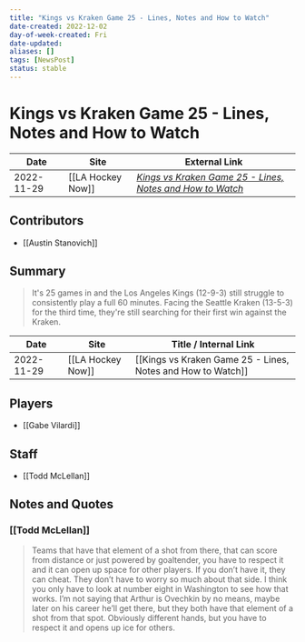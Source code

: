 ```yaml
---
title: "Kings vs Kraken Game 25 - Lines, Notes and How to Watch"
date-created: 2022-12-02
day-of-week-created: Fri
date-updated: 
aliases: []
tags: [NewsPost]
status: stable
---
```


# Kings vs Kraken Game 25 - Lines, Notes and How to Watch

| Date       | Site              | External Link                                                                                                                                                             |
| ---------- | ----------------- | ------------------------------------------------------------------------------------------------------------------------------------------------------------------------- |
| 2022-11-29 | [[LA Hockey Now]] | [*Kings vs Kraken Game 25 - Lines, Notes and How to Watch*](https://www.lahockeynow.com/2022/11/29/los-angeles-kings-vs-seattle-kraken-game-25-lines-notes--how-to-watch) |

## Contributors
- [[Austin Stanovich]]

## Summary
> It's 25 games in and the Los Angeles Kings (12-9-3) still struggle to consistently play a full 60 minutes. Facing the Seattle Kraken (13-5-3) for the third time, they're still searching for their first win against the Kraken. 

| Date       | Site              | Title / Internal Link                                       |
| ---------- | ----------------- | ----------------------------------------------------------- |
| 2022-11-29 | [[LA Hockey Now]] | [[Kings vs Kraken Game 25 - Lines, Notes and How to Watch]] |

## Players
- [[Gabe Vilardi]]

## Staff
- [[Todd McLellan]]

## Notes and Quotes
### [[Todd McLellan]]
> Teams that have that element of a shot from there, that can score from distance or just powered by goaltender, you have to respect it and it can open up space for other players. If you don’t have it, they can cheat. They don’t have to worry so much about that side. I think you only have to look at number eight in Washington to see how that works. I’m not saying that Arthur is Ovechkin by no means, maybe later on his career he’ll get there, but they both have that element of a shot from that spot. Obviously different hands, but you have to respect it and opens up ice for others.



